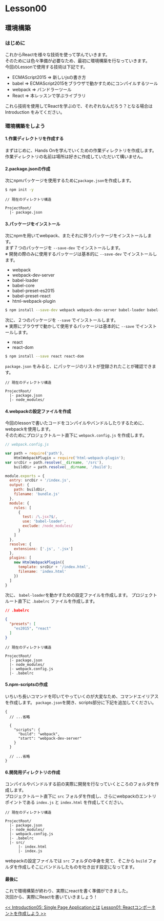 # Lesson00
## 環境構築
###  はじめに
これからReactを様々な技術を使って学んでいきます。<br>
そのためには色々準備が必要なため、最初に環境構築を行なっていきます。<br>
今回のLessonで使用する技術は下記です。

- ECMAScript2015 => 新しいjsの書き方
- babel => ECMAScript2015をブラウザで動かすためにコンパイルするツール
- webpack => バンドラーツール
- React => 本レッスンで学ぶライブラリ

これら技術を使用してReactを学ぶので、それぞれなんだろう？となる場合は Introduction をみてください。

### 環境構築をしよう
#### 1.作業ディレクトリを作成する
まずはじめに、Hands Onを学んでいくための作業ディレクトリを作成します。<br>
作業ディレクトリの名前は場所は好きに作成していただいて構いません。

#### 2.package.jsonの作成
次にnpmパッケージを使用するために`package.json`を作成します。

```bash
$ npm init -y
```

```
// 現在のディレクトリ構造

ProjectRoot/
  |- package.json
```

#### 3.パッケージをインストール
次にnpmを用いてwebpack、またそれに伴うパッケージをインストールします。<br>
まず７つのパッケージを `--save-dev` でインストールします。<br>
※ 開発の際のみに使用するパッケージは基本的に `--save-dev` でインストールします。

- webpack
- webpack-dev-server
- babel-loader
- babel-core
- babel-preset-es2015
- babel-preset-react
- html-webpack-plugin

```bash
$ npm install --save-dev webpack webpack-dev-server babel-loader babel-core babel-preset-es2015 babel-preset-react html-webpack-plugin 
```

次に、２つのパッケージを `--save` でインストールします。<br>
※ 実際にブラウザで動かして使用するパッケージは基本的に `--save` でインストールします。

- react
- react-dom

```bash
$ npm install --save react react-dom
```

`package.json` をみると、にパッケージのリストが登録されたことが確認できます。

```
// 現在のディレクトリ構造

ProjectRoot/
  |- package.json
  |- node_modules/
```

#### 4.webpackの設定ファイルを作成
今回のlessonで書いたコードをコンパイルやバンドルしたりするために、webpackを使用します。<br>
そのためにプロジェクトルート直下に `webpack.config.js` を作成します。

```js
// webpack.config.js

var path = require('path'),
    HtmlWebpackPlugin = require('html-webpack-plugin');
var srcDir = path.resolve(__dirname, '/src'),
    buildDir = path.resolve(__dirname, '/build');

module.exports = {
  entry: srcDir + '/index.js',
  output: {
    path: buildDir,
    filename: 'bundle.js'
  },
  module: {
    rules: [
      {
        test: /\.jsx?$/,
        use: 'babel-loader',
        exclude: /node_modules/
      }
    ]
  },
  resolve: {
    extensions: ['.js', '.jsx']
  },
  plugins: [
    new HtmlWebpackPlugin({
      template: srcDir + '/index.html',
      filename: 'index.html'
    })
  ]
}

```

次に、 `babel-loader`を動かすための設定ファイルを作成します。
プロジェクトルート直下に `.babelrc` ファイルを作成します。

```json
// .babelrc

{
  "presets": [
    "es2015", "react"
  ]
}
```

```
// 現在のディレクトリ構造

ProjectRoot/
  |- package.json
  |- node_modules/
  |- webpack.config.js
  |- .babelrc
```

#### 5.npm-scriptsの作成
いちいち長いコマンドを叩いてやっていくのが大変なため、コマンドエイリアスを作成します。
`package.json`を開き、scripts部分に下記を追加してください。

```
{
  // ...省略
  
  {
    "scripts": {
      "build": "webpack",
      "start": "webpack-dev-server"
    }
  }
   
  // ...省略
}
```

#### 6.開発用ディレクトリの作成
コンパイルやバンドルする前の実際に開発を行なっていくところのフォルダを作成します。<br>
プロジェクトルート直下に `src` フォルダを作成し、さらにwebpackのエントリポイントである `index.js` と `index.html` を作成してください。

```
// 現在のディレクトリ構造

ProjectRoot/
  |- package.json
  |- node_modules/
  |- webpack.config.js
  |- .babelrc
  |- src/
      |- index.html
      |- index.js
```

webpackの設定ファイルでは `src` フォルダの中身を見て、そこから `build` フォルダを作成しそこにバンドルしたものを吐き出す設定になってます。


#### 最後に
これで環境構築が終わり、実際にreactを書く準備ができました。<br>
次回から、実際にReactを書いていきましょう！


<span align="left">[<< Introduction05: Single Page Applicationとは](../01.introduction/introduction05.md)</span>
<span align="right">[Lesson01: Reactコンポーネントを作成しよう >>](lesson01.md)</span>

